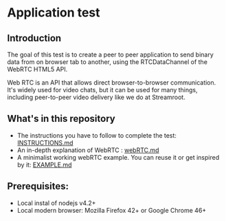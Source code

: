 # Application test

## Introduction

The goal of this test is to create a peer to peer application to send binary data from on browser tab to another, using the RTCDataChannel of the WebRTC HTML5 API.

Web RTC is an API that allows direct browser-to-browser communication. It's widely used for video chats, but it can be used for many things, including peer-to-peer video delivery like we do at Streamroot.

## What's in this repository

- The instructions you have to follow to complete the test: [INSTRUCTIONS.md](INSTRUCTIONS.md)
- An in-depth explanation of WebRTC : [webRTC.md](webRTC.md)
- A minimalist working webRTC example. You can reuse it or get inspired by it: [EXAMPLE.md](EXAMPLE.md)

## Prerequisites:

- Local instal of nodejs v4.2+
- Local modern browser: Mozilla Firefox 42+ or Google Chrome 46+



